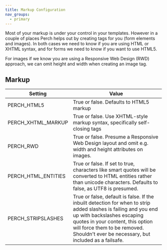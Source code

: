 ```yaml
---
title: Markup Configuration
nav_groups:
  - primary
---
```


Most of your markup is under your control in your templates. However in a couple of places Perch helps out by creating tags for you (form elements and images). In both cases we need to know if you are using HTML or XHTML syntax, and for forms we need to know if you want to use HTML5.

For images if we know you are using a Responsive Web Design (RWD) approach, we can omit height and width when creating an image tag.

## Markup

|Setting|Value|
|-|-|
|PERCH_HTML5|True or false. Defaults to HTML5 markup|
|PERCH_XHTML_MARKUP|True or false. Use XHTML-style markup syntax, specifically self-closing tags|
|PERCH_RWD|True or false. Presume a Responsive Web Design layout and omit e.g. width and height attributes on images.|
|PERCH_HTML_ENTITIES|True or false. If set to true, characters like smart quotes will be converted to HTML entities rather than unicode characters. Defaults to false, as UTF8 is presumed.|
|PERCH_STRIPSLASHES|True or false, default is false. If the inbuilt detection for when to strip added slashes is failing and you end up with backslashes escaping quotes in your content, this option will force them to be removed. Shouldn't ever be necessary, but included as a failsafe.|
